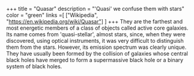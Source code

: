 +++
title = "Quasar"
description = "'Quasi' we confuse them with stars"
color = "green"
links =[
  ["Wikipedia", "https://en.wikipedia.org/wiki/Quasar"]
]
+++
They are the farthest and most energetic members of a class of objects called active core galaxies. Its name comes from 'quasi-stellar', almost stars, since, when they were discovered, using optical instruments, it was very difficult to distinguish them from the stars. However, its emission spectrum was clearly unique. They have usually been formed by the collision of galaxies whose central black holes have merged to form a supermassive black hole or a binary system of black holes.
